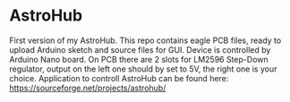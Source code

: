 # AstroHub
First version of my AstroHub. This repo contains eagle PCB files, ready to upload Arduino sketch and source files for GUI.
Device is controlled by Arduino Nano board. On PCB there are 2 slots for LM2596 Step-Down regulator, output on the left one should by set to 5V, the right one is your choice.
Application to controll AstroHub can be found here: https://sourceforge.net/projects/astrohub/